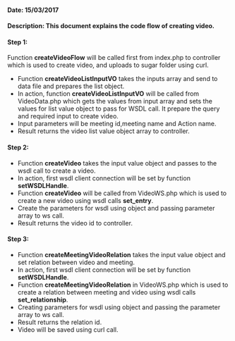 #### Date: 15/03/2017

#### Description: This document explains the code flow of creating video.

#### Step 1:

Function **createVideoFlow** will be called first from index.php to controller which is used to create video, and uploads to sugar folder using curl.

- Function **createVideoListInputVO** takes the inputs array and send to data file and prepares the list object.
- In action, function **createVideoListInputVO** will be called from VideoData.php which gets the values from input array and sets the values for list value object to pass for WSDL call. It prepare the query and required input to create video.
- Input parameters will be meeting id,meeting name and Action name.
- Result returns the video list value object array to controller.

#### Step 2:

- Function **createVideo** takes the input value object and passes to the wsdl call to create a video.
- In action, first wsdl client connection will be set by function **setWSDLHandle**.
- Function **createVideo** will be called from VideoWS.php which is used to create a new video using wsdl calls **set_entry**. 
- Create the parameters for wsdl using object and passing parameter array to ws call.
- Result returns the video id to controller.

#### Step 3:

- Function **createMeetingVideoRelation** takes the input value object and set relation between video and meeting.
- In action, first wsdl client connection will be set by function **setWSDLHandle**.
- Function **createMeetingVideoRelation** in VideoWS.php which is used to create a relation between meeting and video using wsdl calls **set_relationship**.
- Creating parameters for wsdl using object and passing the parameter array to ws call.
- Result returns the relation id.
- Video will be saved using curl call.

